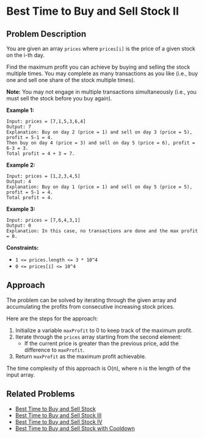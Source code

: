 
# Best Time to Buy and Sell Stock II

## Problem Description

You are given an array `prices` where `prices[i]` is the price of a given stock on the i-th day.

Find the maximum profit you can achieve by buying and selling the stock multiple times. You may complete as many transactions as you like (i.e., buy one and sell one share of the stock multiple times).

**Note:** You may not engage in multiple transactions simultaneously (i.e., you must sell the stock before you buy again).

**Example 1:**
```
Input: prices = [7,1,5,3,6,4]
Output: 7
Explanation: Buy on day 2 (price = 1) and sell on day 3 (price = 5), profit = 5-1 = 4.
Then buy on day 4 (price = 3) and sell on day 5 (price = 6), profit = 6-3 = 3.
Total profit = 4 + 3 = 7.
```
**Example 2:**
```
Input: prices = [1,2,3,4,5]
Output: 4
Explanation: Buy on day 1 (price = 1) and sell on day 5 (price = 5), profit = 5-1 = 4.
Total profit = 4.
```
**Example 3:**
```
Input: prices = [7,6,4,3,1]
Output: 0
Explanation: In this case, no transactions are done and the max profit = 0.
```
**Constraints:**

- `1 <= prices.length <= 3 * 10^4`
- `0 <= prices[i] <= 10^4`

## Approach

The problem can be solved by iterating through the given array and accumulating the profits from consecutive increasing stock prices.

Here are the steps for the approach:

1. Initialize a variable `maxProfit` to 0 to keep track of the maximum profit.
2. Iterate through the `prices` array starting from the second element:
   - If the current price is greater than the previous price, add the difference to `maxProfit`.
3. Return `maxProfit` as the maximum profit achievable.

The time complexity of this approach is O(n), where n is the length of the input array.

## Related Problems

- [Best Time to Buy and Sell Stock](https://leetcode.com/problems/best-time-to-buy-and-sell-stock/)
- [Best Time to Buy and Sell Stock III](https://leetcode.com/problems/best-time-to-buy-and-sell-stock-iii/)
- [Best Time to Buy and Sell Stock IV](https://leetcode.com/problems/best-time-to-buy-and-sell-stock-iv/)
- [Best Time to Buy and Sell Stock with Cooldown](https://leetcode.com/problems/best-time-to-buy-and-sell-stock-with-cooldown/)

